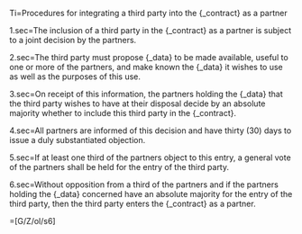 Ti=Procedures for integrating a third party into the {_contract} as a partner

1.sec=The inclusion of a third party in the {_contract} as a partner is subject to a joint decision by the partners.

2.sec=The third party must propose {_data} to be made available, useful to one or more of the partners, and make known the {_data} it wishes to use as well as the purposes of this use.

3.sec=On receipt of this information, the partners holding the {_data} that the third party wishes to have at their disposal decide by an absolute majority whether to include this third party in the {_contract}.

4.sec=All partners are informed of this decision and have thirty (30) days to issue a duly substantiated objection.

5.sec=If at least one third of the partners object to this entry, a general vote of the partners shall be held for the entry of the third party.

6.sec=Without opposition from a third of the partners and if the partners holding the {_data} concerned have an absolute majority for the entry of the third party, then the third party enters the {_contract} as a partner.

=[G/Z/ol/s6]
